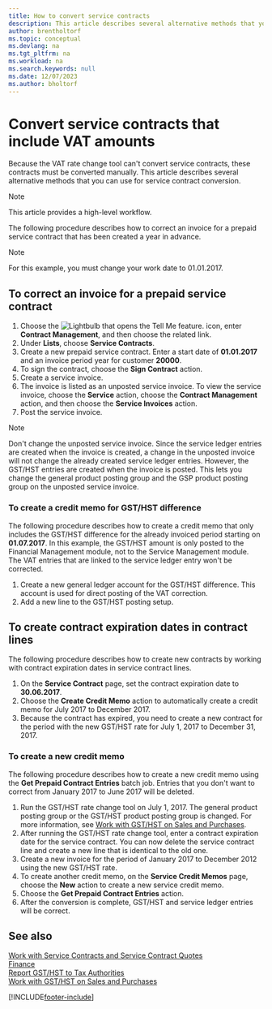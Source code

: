 ```yaml
---
title: How to convert service contracts
description: This article describes several alternative methods that you can use to convert service contracts that include VAT amounts.
author: brentholtorf
ms.topic: conceptual
ms.devlang: na
ms.tgt_pltfrm: na
ms.workload: na
ms.search.keywords: null
ms.date: 12/07/2023
ms.author: bholtorf
---
```


# <a name="convert-service-contracts-that-include-vat-amounts"></a>Convert service contracts that include VAT amounts

Because the VAT rate change tool can't convert service contracts, these contracts must be converted manually. This article describes several alternative methods that you can use for service contract conversion.  

> [!NOTE]  
> This article provides a high-level workflow.  

 The following procedure describes how to correct an invoice for a prepaid service contract that has been created a year in advance.  

> [!NOTE]  
> For this example, you must change your work date to 01.01.2017.  

## <a name="to-correct-an-invoice-for-a-prepaid-service-contract"></a>To correct an invoice for a prepaid service contract

1. Choose the ![Lightbulb that opens the Tell Me feature.](media/ui-search/search_small.png "Tell me what you want to do") icon, enter **Contract Management**, and then choose the related link.  
2. Under **Lists**, choose **Service Contracts**.  
3. Create a new prepaid service contract. Enter a start date of **01.01.2017** and an invoice period year for customer **20000**.  
4. To sign the contract, choose the **Sign Contract** action.  
5. Create a service invoice.
6. The invoice is listed as an unposted service invoice. To view the service invoice, choose the **Service** action, choose the **Contract Management** action, and then choose the **Service Invoices** action.  
7. Post the service invoice.  

> [!NOTE]  
> Don't change the unposted service invoice. Since the service ledger entries are created when the invoice is created, a change in the unposted invoice will not change the already created service ledger entries. However, the GST/HST entries are created when the invoice is posted. This lets you change the general product posting group and the GSP product posting group on the unposted service invoice.  

### <a name="to-create-a-credit-memo-for-vat-difference"></a>To create a credit memo for GST/HST difference
 
The following procedure describes how to create a credit memo that only includes the GST/HST difference for the already invoiced period starting on **01.07.2017**. In this example, the GST/HST amount is only posted to the Financial Management module, not to the Service Management module. The VAT entries that are linked to the service ledger entry won't be corrected.  

1. Create a new general ledger account for the GST/HST difference. This account is used for direct posting of the VAT correction.  
2. Add a new line to the GST/HST posting setup.  

## <a name="to-create-contract-expiration-dates-in-contract-lines"></a>To create contract expiration dates in contract lines

The following procedure describes how to create new contracts by working with contract expiration dates in service contract lines.  

1. On the **Service Contract** page, set the contract expiration date to **30.06.2017**.  
2. Choose the **Create Credit Memo** action to automatically create a credit memo for July 2017 to December 2017.  
3. Because the contract has expired, you need to create a new contract for the period with the new GST/HST rate for July 1, 2017 to December 31, 2017.  

### <a name="to-create-a-new-credit-memo"></a>To create a new credit memo

The following procedure describes how to create a new credit memo using the **Get Prepaid Contract Entries** batch job. Entries that you don't want to correct from January 2017 to June 2017 will be deleted.  

1. Run the GST/HST rate change tool on July 1, 2017. The general product posting group or the GST/HST product posting group is changed. For more information, see [Work with GST/HST on Sales and Purchases](finance-work-with-vat.md).  
2. After running the GST/HST rate change tool, enter a contract expiration date for the service contract. You can now delete the service contract line and create a new line that is identical to the old one.  
3. Create a new invoice for the period of January 2017 to December 2012 using the new GST/HST rate.  
4. To create another credit memo, on the **Service Credit Memos** page, choose the **New** action to create a new service credit memo.  
5. Choose the **Get Prepaid Contract Entries** action.  
6. After the conversion is complete, GST/HST and service ledger entries will be correct.  

## <a name="see-also"></a>See also

[Work with Service Contracts and Service Contract Quotes](service-how-to-create-service-contracts-and-service-contract-quotes.md)  
[Finance](finance.md)  
[Report GST/HST to Tax Authorities](finance-how-report-vat.md)  
[Work with GST/HST on Sales and Purchases](finance-work-with-vat.md)  


[!INCLUDE[footer-include](includes/footer-banner.md)]
